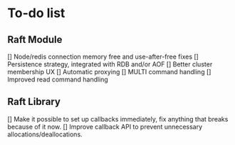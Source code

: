 To-do list
==========

Raft Module
-----------

[] Node/redis connection memory free and use-after-free fixes
[] Persistence strategy, integrated with RDB and/or AOF
[] Better cluster membership UX
[] Automatic proxying
[] MULTI command handling
[] Improved read command handling

Raft Library
------------

[] Make it possible to set up callbacks immediately, fix anything that breaks
   because of it now.
[] Improve callback API to prevent unnecessary allocations/deallocations.
